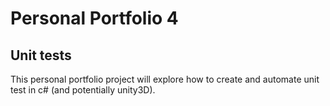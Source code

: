 # Personal Portfolio 4
## Unit tests

This personal portfolio project will explore how to create and automate unit test in c# (and potentially unity3D).
